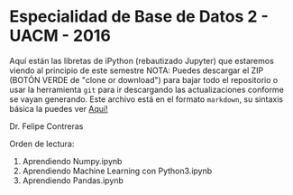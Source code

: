 # Especialidad de Base de Datos 2 - UACM - 2016

Aquí están las libretas de iPython (rebautizado Jupyter) que estaremos viendo al principio de este semestre
NOTA: Puedes descargar el ZIP (BOTÓN VERDE de "clone or download") para bajar todo el repositorio o usar la herramienta `git` para ir descargando las actualizaciones conforme se vayan generando.
Este archivo está en el formato `markdown`, su sintaxis básica la puedes ver [Aquí!](http://www.markdowntutorial.com)

Dr. Felipe Contreras

Orden de lectura:

1. Aprendiendo Numpy.ipynb
2. Aprendiendo Machine Learning con Python3.ipynb
3. Aprendiendo Pandas.ipynb
